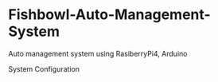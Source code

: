 # Fishbowl-Auto-Management-System
Auto management system using RasiberryPi4, Arduino

System Configuration
